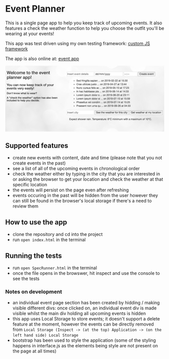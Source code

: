 # Event Planner

This is a single page app to help you keep track of upcoming events. It also features a check the weather function to help you choose the outfit you'll be wearing at your events! 

This app was test driven using my own testing framework: [custom JS framework](https://github.com/AlinaGoaga/JS_testing_framework) 

The app is also online at: [event app](alinas_event_app.surge.sh)

![event app screenshot](https://github.com/AlinaGoaga/EventPlanner/blob/master/events%20app%20screenshot.jpeg)

## Supported features

- create new events with content, date and time (please note that you not create events in the past)
- see a list of all of the upcoming events in chronological order
- check the weather either by typing in the city that you are interested in or asking the browser to get your location and check the weather at that specific location 
- the events will persist on the page even after refreshing
- events occuring in the past will be hidden from the user however they can still be found in the browser's local storage if there's a need to review them

## How to use the app

- clone the repository and cd into the project
- run ```open index.html``` in the terminal 

## Running the tests

- run ```open SpecRunner.html``` in the terminal
- once the file opens in the browswer, hit inspect and use the console to see the tests


### Notes on development 

- an individual event page section has been created by hidding / making visible different divs: once clicked on, an individual event div is made visible whilst the main div holding all upcoming events is hidden
- this app uses Local Storage to store events; it doesn't support a delete feature at the moment, however the events can be directly removed from ```Local Storage (Inspect -> (at the top) Application -> (on the left hand side) Local Storage```
- bootstrap has been used to style the application (some of the styling happens in interface.js as the elements being style are not present on the page at all times)

